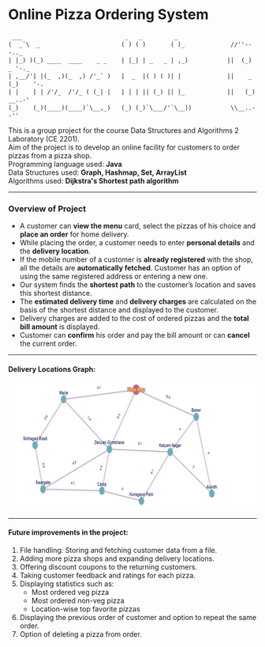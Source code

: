 # Online Pizza Ordering System
```
 ___                             _   _         _     
(  _`\  _                       ( ) ( )       ( )_             //''---.._          
| |_) )(_) ____  ____    _ _    | |_| | _   _ | ,_)           ||  (_)  _ '-._    
| ,__/'| |(_  ,)(_  ,) /'_` )   |  _  |( ) ( )| |             ||    _ (_)    '-. 
| |    | | /'/_  /'/_ ( (_| |   | | | || (_) || |_            ||   (_)   __..-'  
(_)    (_)(____)(____)`\__,_)   (_) (_)`\___/'`\__))           \\__..--''  
```
This is a group project for the course Data Structures and Algorithms 2 Laboratory (CE 2201). </br>
Aim of the project is to develop an online facility for customers to order pizzas from a pizza shop. </br>
Programming language used: **Java** </br>
Data Structures used: **Graph, Hashmap, Set, ArrayList** </br>
Algorithms used: **Dijkstra's Shortest path algorithm**  </br>
***
### Overview of Project
- A customer can **view the menu** card, select the pizzas of his choice and **place an order** for home delivery.
- While placing the order, a customer needs to enter **personal details** and the **delivery location**.
- If the mobile number of a customer is **already registered** with the shop, all the details are **automatically fetched**. Customer has an option of using the same registered address or entering a new one.
- Our system finds the **shortest path** to the customer’s location and saves this shortest distance.
- The **estimated delivery time** and **delivery charges** are calculated on the basis of the shortest distance and displayed to the customer.
- Delivery charges are added to the cost of ordered pizzas and the **total bill amount** is displayed.
- Customer can **confirm** his order and pay the bill amount or can **cancel** the current order.
***
#### Delivery Locations Graph:
![Alt text](/Delivery_loc_graph.png)

***
#### Future improvements in the project:
1. File handling: Storing and fetching customer data from a file.
2. Adding more pizza shops and expanding delivery locations.
3. Offering discount coupons to the returning customers.
4. Taking customer feedback and ratings for each pizza.
5. Displaying statistics such as:
    - Most ordered veg pizza
    - Most ordered non-veg pizza
    - Location-wise top favorite pizzas
6. Displaying the previous order of customer and option to repeat the same order.
7. Option of deleting a pizza from order.

